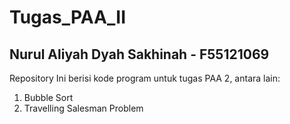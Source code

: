 # Tugas_PAA_II

## Nurul Aliyah Dyah Sakhinah - F55121069

Repository Ini berisi kode program untuk tugas PAA 2, antara lain:
1. Bubble Sort
2. Travelling Salesman Problem
